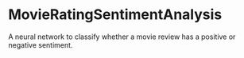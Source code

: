 # MovieRatingSentimentAnalysis
A neural network to classify whether a movie review has a positive or negative sentiment.
